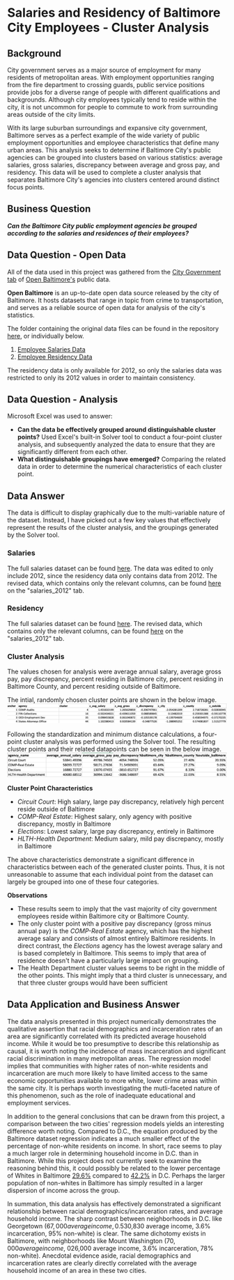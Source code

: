 # Salaries and Residency of Baltimore City Employees - Cluster Analysis

## Background
City government serves as a major source of employment for many residents of metropolitan areas. With employment opportunities ranging from the fire department to crossing guards, public service positions provide jobs for a diverse range of people with different qualifications and backgrounds. Although city employees typically tend to reside within the city, it is not uncommon for people to commute to work from surrounding areas outside of the city limits.

With its large suburban surroundings and expansive city government, Baltimore serves as a perfect example of the wide variety of public employment opportunities and employee characteristics that define many urban areas. This analysis seeks to determine if Baltimore City's public agencies can be grouped into clusters based on various statistics: average salaries, gross salaries, discrepancy between average and gross pay, and residency. This data will be used to complete a cluster analysis that separates Baltimore City's agencies into clusters centered around distinct focus points.


## Business Question
_**Can the Baltimore City public employment agencies be grouped according to the salaries and residences of their employees?**_

## Data Question - Open Data

All of the data used in this project was gathered from the [City Government tab](https://data.baltimorecity.gov/browse?category=City+Government) of [Open Baltimore's](https://data.baltimorecity.gov/) public data.

**Open Baltimore** is an up-to-date open data source released by the city of Baltimore. It hosts datasets that range in topic from crime to transportation, and serves as a reliable source of open data for analysis of the city's statistics.

The folder containing the original data files can be found in the repository [here](https://github.com/a31kim/baltimore-salaries-residency-clusters/tree/main/original_data), or individually below.
1. [Employee Salaries Data](https://github.com/a31kim/baltimore-salaries-residency-clusters/blob/main/original_data/raw_salaries.xlsx)
2. [Employee Residency Data](https://github.com/a31kim/baltimore-salaries-residency-clusters/blob/main/original_data/raw_residency.xlsx)

The residency data is only available for 2012, so only the salaries data was restricted to only its 2012 values in order to maintain consistency.

## Data Question - Analysis

Microsoft Excel was used to answer:
* **Can the data be effectively grouped around distinguishable cluster points?** Used Excel's built-in Solver tool to conduct a four-point cluster analysis, and subsequently analyzed the data to ensure that they are significantly different from each other.
* **What distinguishable groupings have emerged?** Comparing the related data in order to determine the numerical characteristics of each cluster point.


## Data Answer

The data is difficult to display graphically due to the multi-variable nature of the dataset. Instead, I have picked out a few key values that effectively represent the results of the cluster analysis, and the groupings generated by the Solver tool.

### Salaries

The full salaries dataset can be found [here](https://github.com/a31kim/baltimore-salaries-residency-clusters/blob/main/original_data/raw_salaries.xlsx). The data was edited to only include 2012, since the residency data only contains data from 2012. The revised data, which contains only the relevant columns, can be found [here](https://github.com/a31kim/baltimore-salaries-residency-clusters/blob/main/mini_project_3.xlsx) on the "salaries_2012" tab. 

### Residency

The full salaries dataset can be found [here](https://github.com/a31kim/baltimore-salaries-residency-clusters/blob/main/original_data/raw_residency.xlsx). The revised data, which contains only the relevant columns, can be found [here](https://github.com/a31kim/baltimore-salaries-residency-clusters/blob/main/mini_project_3.xlsx) on the "salaries_2012" tab.

### Cluster Analysis

The values chosen for analysis were average annual salary, average gross pay, pay discrepancy, percent residing in Baltimore city, percent residing in Baltimore County, and percent residing outside of Baltimore.

The intial, randomly chosen cluster points are shown in the below image.
![](.gitbook/assets/initial_clusters.png)

Following the standardization and minimum distance calculations, a four-point cluster analysis was performed using the Solver tool. The resulting cluster points and their related datapoints can be seen in the below image.
![](.gitbook/assets/solver_clusters.png)

**Cluster Point Characteristics**
* _Circuit Court_: High salary, large pay discrepancy, relatively high percent reside outside of Baltimore
* _COMP-Real Estate_: Highest salary, only agency with positive discrepancy, mostly in Baltimore
* _Elections_: Lowest salary, large pay discrepancy, entirely in Baltimore
* _HLTH-Health Department_: Medium salary, mild pay discrepancy, mostly in Baltimore

The above characteristics demonstrate a significant difference in characteristics between each of the generated cluster points. Thus, it is not unreasonable to assume that each individual point from the dataset can largely be grouped into one of these four categories.

**Observations**
* These results seem to imply that the vast majority of city government employees reside within Baltimore city or Baltimore County.
* The only cluster point with a positive pay discrepancy (gross minus annual pay) is the _COMP-Real Estate_ agency, which has the highest average salary and consists of almost entirely Baltimore residents. In direct contrast, the _Elections_ agency has the lowest average salary and is based completely in Baltimore. This seems to imply that area of residence doesn't have a particularly large impact on grouping.
* The Health Department cluster values seems to be right in the middle of the other points. This might imply that a third cluster is unnecessary, and that three cluster groups would have been sufficient


## Data Application and Business Answer

The data analysis presented in this project numerically demonstrates the qualitative assertion that racial demographics and incarceration rates of an area are significantly correlated with its predicted average household income. While it would be too presumptive to describe this relationship as causal, it is worth noting the incidence of mass incarceration and significant racial discrimination in many metropolitan areas. The regression model implies that communities with higher rates of non-white residents and incarceration are much more likely to have limited access to the same economic opportunities available to more white, lower crime areas within the same city. It is perhaps worth investigating the mutli-faceted nature of this phenomenon, such as the role of inadequate educational and employment services.

In addition to the general conclusions that can be drawn from this project, a comparison between the two cities' regression models yields an interesting difference worth noting. Compared to D.C., the equation produced by the Baltimore dataset regression indicates a much smaller effect of the percentage of non-white residents on income. In short, race seems to play a much larger role in determining household income in D.C. than in Baltimore. While this project does not currently seek to examine the reasoning behind this, it could possibly be related to the lower percentage of Whites in Baltimore [29.6%](https://en.wikipedia.org/wiki/History_of_White_Americans_in_Baltimore#:~:text=By%20the%201990%20United%20States,%25%20was%20non%2DHispanic%20white.) compared to [42.2%](https://en.wikipedia.org/wiki/Demographics_of_Washington,_D.C.#:~:text=According%20to%202018%20US%20Census,from%20two%20or%20more%20races.) in D.C. Perhaps the larger population of non-whites in Baltimore has simply resulted in a larger dispersion of income across the group.

In summation, this data analysis has effectively demonstrated a significant relationship between racial demographics/incarceration rates, and average household income. The sharp contrast between neighborhoods in D.C. like Georgetown ($67,000 average income, 0.5% incarceration, 14% non-white) and Brightwood Park ($30,830 average income, 3.6% incarceration, 95% non-white) is clear. The same dichotomy exists in Baltimore, with neighborhoods like Mount Washington ($70,000 average income, ~0% incarceration, 20% non-white) and Lakeland ($26,000 average income, 3.6% incarceration, 78% non-white). Anecdotal evidence aside, racial demographics and incarceration rates are clearly directly correlated with the average household income of an area in these two cities.
